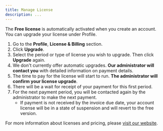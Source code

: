 ```yaml
---
title: Manage License
description: ...
---
```


The **Free license** is automatically activated when you create an account. You can upgrade your license under Profile.

1. Go to the **Profile**, **License & Billing** section.
2. Click **Upgrade**.
3. Select the period or type of license you wish to upgrade. Then click **Upgrade** again.
4. We don't currently offer automatic upgrades. **Our administrator will contact you** with detailed information on payment details.
5. The time to pay for the license will start to run. **The administrator will confirm your license upgrade**.
6. There will be a wait for receipt of your payment for this first period. 
7. For the next payment period, you will be contacted again by the administrator to make the next payment.
   - If payment is not received by the invoice due date, your account license will be in a state of suspension and will revert to the free version.

For more information about licenses and pricing, please [visit our website](https://tween.ly/#pricing).